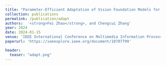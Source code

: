 ```yaml
---
title: "Parameter-Efficient Adaptation of Vision Foundation Models for Building Damage Evaluation"
collection: publications
permalink: /publication/adapt
authors:  '<strong>Fei Zhao</strong>, and Chengcui Zhang'
year: 2024
date: 2024-01-15  
venue: 'IEEE International Conference on Multimedia Information Processing and Retrieval (IEEE MIPR2024)'
paperurl: 'https://ieeexplore.ieee.org/document/10707799'

header:
  teaser: "adapt.png"
---
```



